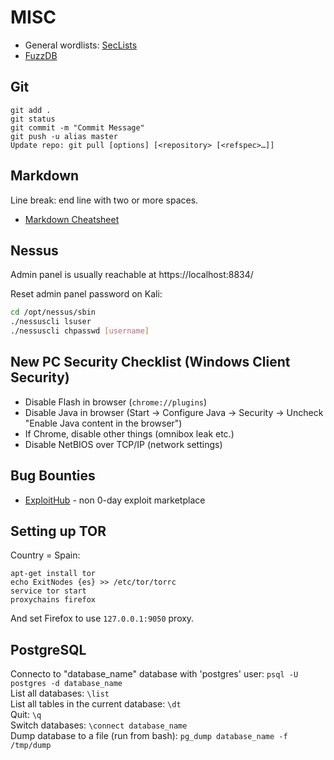 # MISC

* General wordlists: [SecLists](https://github.com/danielmiessler/SecLists)  
* [FuzzDB](https://github.com/fuzzdb-project/fuzzdb)  

Git
---
```
git add .
git status
git commit -m "Commit Message"
git push -u alias master
Update repo: git pull [options] [<repository> [<refspec>…​]]
```

Markdown
--------

Line break: end line with two or more spaces.  

* [Markdown Cheatsheet](https://github.com/adam-p/markdown-here/wiki/Markdown-Cheatsheet)

Nessus
------

Admin panel is usually reachable at https://localhost:8834/

Reset admin panel password on Kali:

```sh
cd /opt/nessus/sbin
./nessuscli lsuser
./nessuscli chpasswd [username]
```

New PC Security Checklist (Windows Client Security)
---------------------------------------------------

* Disable Flash in browser (`chrome://plugins`)
* Disable Java in browser (Start -> Configure Java -> Security -> Uncheck "Enable Java content in the browser")
* If Chrome, disable other things (omnibox leak etc.)
* Disable NetBIOS over TCP/IP (network settings)

Bug Bounties
------------

* [ExploitHub](https://exploithub.com/) - non 0-day exploit marketplace

Setting up TOR
--------------

Country = Spain:  
```
apt-get install tor
echo ExitNodes {es} >> /etc/tor/torrc
service tor start
proxychains firefox
```
And set Firefox to use `127.0.0.1:9050` proxy.  


PostgreSQL
----------

Connecto to "database_name" database with 'postgres' user: `psql -U postgres -d database_name`  
List all databases: `\list`  
List all tables in the current database: `\dt`  
Quit: `\q`  
Switch databases: `\connect database_name`  
Dump database to a file (run from bash): `pg_dump database_name -f /tmp/dump`  
